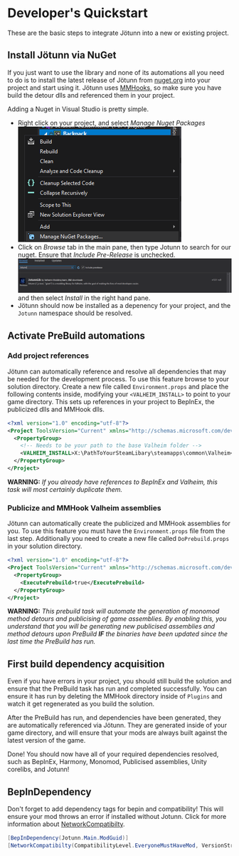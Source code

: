 ﻿# Developer's Quickstart

These are the basic steps to integrate Jötunn into a new or existing project.

## Install Jötunn via NuGet

If you just want to use the library and none of its automations all you need to do is to install the latest release of Jötunn from [nuget.org](https://www.nuget.org/packages/JotunnLib) into your project and start using it. Jötunn uses [MMHooks](https://github.com/MonoMod/MonoMod), so make sure you have build the detour dlls and referenced them in your project.

Adding a Nuget in Visual Studio is pretty simple.

- Right click on your project, and select *Manage Nuget Packages* <br />![Vs Manage Nuget](../images/data/vs-Manage-Nuget.png)
- Click on *Browse* tab in the main pane, then type Jotunn to search for our nuget. Ensure that *Include Pre-Release* is unchecked.<br />![Vs Nuget Add Jotunn](../images/data/vs-NugetAddJotunn.png) and then select *Install* in the right hand pane.
- Jötunn should now be installed as a depenency for your project, and the `Jotunn` namespace should be resolved.

## Activate PreBuild automations

### Add project references

Jötunn can automatically reference and resolve all dependencies that may be needed for the development process. To use this feature browse to your solution directory. Create a new file called `Environment.props` and place the following contents inside, modifying your `<VALHEIM_INSTALL>` to point to your game directory. This sets up references in your project to BepInEx, the publicized dlls and MMHook dlls.

```xml
<?xml version="1.0" encoding="utf-8"?>
<Project ToolsVersion="Current" xmlns="http://schemas.microsoft.com/developer/msbuild/2003">
  <PropertyGroup>
    <!-- Needs to be your path to the base Valheim folder -->
    <VALHEIM_INSTALL>X:\PathToYourSteamLibary\steamapps\common\Valheim</VALHEIM_INSTALL>
  </PropertyGroup>
</Project>
```

**WARNING:** _If you already have references to BepInEx and Valheim, this task will most certainly duplicate them._

### Publicize and MMHook Valheim assemblies

Jötunn can automatically create the publicized and MMHook assemblies for you. To use this feature you must have the `Environment.props` file from the last step. Additionally you need to create a new file called `DoPrebuild.props` in your solution directory.

```xml
<?xml version="1.0" encoding="utf-8"?>
<Project ToolsVersion="Current" xmlns="http://schemas.microsoft.com/developer/msbuild/2003">
  <PropertyGroup>
    <ExecutePrebuild>true</ExecutePrebuild>
  </PropertyGroup>
</Project>
```

**WARNING:** _This prebuild task will automate the generation of monomod method detours and publicising of game assemblies. By enabling this, you understand that you will be generating new publicised assemblies and method detours upon PreBuild **IF** the binaries have been updated since the last time the PreBuild has run._

## First build dependency acquisition
Even if you have errors in your project, you should still build the solution and ensure that the PreBuild task has run and completed successfully. You can ensure it has run by deleting the MMHook directory inside of `Plugins` and watch it get regenerated as you build the solution.

After the PreBuild has run, and dependencies have been generated, they are automatically referenced via Jötunn. They are generated inside of your game directory, and will ensure that your mods are always built against the latest version of the game.

Done! You should now have all of your required dependencies resolved, such as BepInEx, Harmony, Monomod, Publicised assemblies, Unity corelibs, and Jotunn!

## BepInDependency

Don't forget to add dependency tags for bepin and compatibility! This will ensure your mod throws an error if installed without Jotunn. Click for more information about [NetworkCompatibilty](tutorials/NetworkCompatibility.md).
```cs
[BepInDependency(Jotunn.Main.ModGuid)]
[NetworkCompatibilty(CompatibilityLevel.EveryoneMustHaveMod, VersionStrictness.Minor)]
```